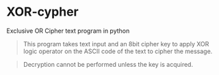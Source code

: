 # XOR-cypher
Exclusive OR Cipher text program in python

>This program takes text input and an 8bit cipher key to apply XOR logic operator on the ASCII code of the text to cipher the message. 

>Decryption cannot be performed unless the key is acquired.
